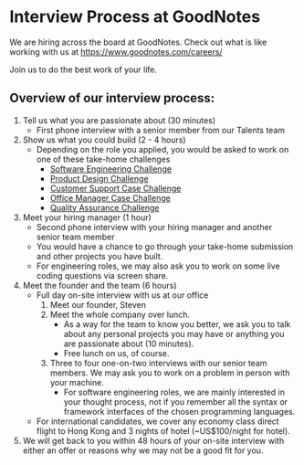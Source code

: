 # Interview Process at GoodNotes

We are hiring across the board at GoodNotes. Check out what is like working with us at https://www.goodnotes.com/careers/

Join us to do the best work of your life.

## Overview of our interview process:

1. Tell us what you are passionate about (30 minutes)
    - First phone interview with a senior member from our Talents team
2. Show us what you could build (2 - 4 hours)
    - Depending on the role you applied, you would be asked to work on one of these take-home challenges
        - [Software Engineering Challenge](software-engineering.md)
        - [Product Design Challenge](design.md)
        - [Customer Support Case Challenge](customer-support.md)
        - [Office Manager Case Challenge](office-manager.md)
        - [Quality Assurance Challenge](quality-assurance.md)
4. Meet your hiring manager (1 hour)
    - Second phone interview with your hiring manager and another senior team member
    - You would have a chance to go through your take-home submission and other projects you have built.
    - For engineering roles, we may also ask you to work on some live coding questions via screen share.
3. Meet the founder and the team (6 hours)
    - Full day on-site interview with us at our office
        1. Meet our founder, Steven
        2. Meet the whole company over lunch.
            - As a way for the team to know you better, we ask you to talk about any personal projects you may have or anything you are passionate about (10 minutes).
            - Free lunch on us, of course.
        3. Three to four one-on-two interviews with our senior team members. We may ask you to work on a problem in person with your machine.
            - For software engineering roles, we are mainly interested in your thought process, not if you remember all the syntax or framework interfaces of the chosen programming languages.
    - For international candidates, we cover any economy class direct flight to Hong Kong and 3 nights of hotel (~US$100/night for hotel).
4. We will get back to you within 48 hours of your on-site interview with either an offer or reasons why we may not be a good fit for you.

